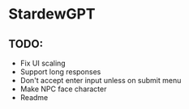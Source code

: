 # StardewGPT

## TODO:
- Fix UI scaling
- Support long responses
- Don't accept enter input unless on submit menu
- Make NPC face character
- Readme